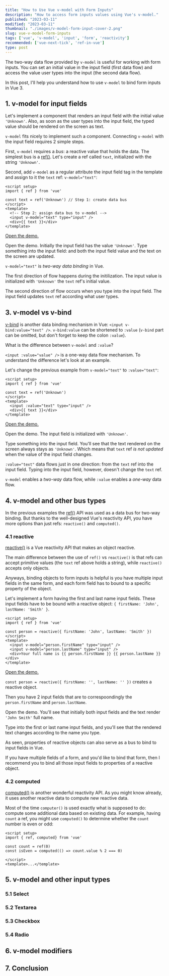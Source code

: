 ```yaml
---
title: "How to Use Vue v-model with Form Inputs"
description: "How to access form inputs values using Vue's v-model."
published: "2023-03-11"
modified: "2023-03-11"
thumbnail: "./images/v-model-form-input-cover-2.png"
slug: vue-v-model-form-inputs
tags: ['vue', 'v-model', 'input', 'form', 'reactivity']
recommended: ['vue-next-tick', 'ref-in-vue']
type: post
---
```


The two-way data flow provided by `v-model` is useful for working with form inputs. You can set an initial value in the input field (first data flow) and access the value user types into the input (the second data flow).  

In this post, I'll help you understand how to use `v-model` to bind form inputs in Vue 3.  

<TableOfContents />

## 1. v-model for input fields

Let's implement a component that renders an input field with the initial value `'Unknown'`. Also, as soon as the user types into the input field, the typed value should be rendered on the screen as text.  

`v-model` fits nicely to implement such a component. Connecting `v-model` with the input field requires 2 simple steps.  

First, `v-model` requires a *bus*: a reactive value that holds the data. The simplest bus is a [ref()](/ref-in-vue/). Let's create a ref called `text`, initialized with the string `'Unknown'`.  

Second, add `v-model` as a regular attribute the input field tag in the template and assign to it the `text` ref: `v-model="text"`:

```vue
<script setup>
import { ref } from 'vue'

const text = ref('Unknown') // Step 1: create data bus
</script>
<template>
  <!-- Step 2: assign data bus to v-model -->
  <input v-model="text" type="input" />
  <div>{{ text }}</div>
</template>
```
[Open the demo.](https://codesandbox.io/s/v-model-input-1l5ybw?file=/src/App.vue)

Open the demo. Initially the input field has the value `'Unknown'`. Type something into the input field: and both the input field value and the text on the screen are updated.  

`v-model="text"` is *two-way data binding* in Vue.  

The first direction of flow happens during the initilization. The input value is initialized with `'Unknown'` the `text` ref's initial value.  

The second direction of flow occurs when you type into the input field. The input field updates `text` ref according what user types.  

## 3. v-model vs v-bind

[v-bind](https://vuejs.org/api/built-in-directives.html#v-bind) is another data binding mechanism in Vue: `<input v-bind:value="text" />`. `v-bind:value` can be shortened to `:value` (`v-bind` part can be omitted, but don't forget to keep the colon `:value`).  

What is the difference between `v-model` and `:value`?

`<input :value="value" />` is a one-way data flow mechanism. To understand the difference let's look at an example.  

Let's change the previous example from `v-model="text"` to `:value="text"`:

```vue {6}
<script setup>
import { ref } from 'vue'

const text = ref('Unknown')
</script>
<template>
  <input :value="text" type="input" />
  <div>{{ text }}</div>
</template>
```
[Open the demo.](https://codesandbox.io/s/value-input-xnkptb?file=/src/App.vue)

Open the demo. The input field is initialized with `'Unknown'`.  

Type something into the input field. You'll see that the text rendered on the screen always stays as `'Unknown'`.  Which means that `text` ref *is not updated* when the value of the input field changes.

`:value="text"` data flows just in one direction: from the `text` ref into the input field. Typing into the input field, however, doesn't change the `text` ref.  

`v-model` enables a *two-way* data flow, while `:value` enables a *one-way* data flow.  

## 4. v-model and other bus types

In the previous examples the [ref()](/ref-in-vue/) API was used as a data bus for two-way binding. But thanks to the well-designed Vue's reactivity API, you have more options than just refs: `reactive()` and `computed()`.  

### 4.1 reactive

[reactive()](https://vuejs.org/api/reactivity-core.html#reactive) is a Vue reactivity API that makes an object reactive. 

The main difference between the use of `ref()` vs `reactive()` is that refs can accept primitive values (the `text` ref above holds a string), while `reactive()` accepts only objects.  

Anyways, binding objects to form inputs is helpful is you have multiple input fields in the same form, and each form field has to bound to a specific property of the object.  

Let's implement a form having the first and last name input fields. These input fields have to be bound with a reactive object: `{ firstName: 'John', lastName: 'Smith' }`.

```vue
<script setup>
import { ref } from 'vue'

const person = reactive({ firstName: 'John', lastName: 'Smith' })
</script>
<template>
  <input v-model="person.firstName" type="input" />
  <input v-model="person.lastName" type="input" />
  <div>Your full name is {{ person.firstName }} {{ person.lastName }}</div>
</template>
```
[Open the demo.]()

`const person = reactive({ firstName: '', lastName: '' })` creates a reactive object.   

Then you have 2 input fields that are to correspoondingly the `person.firstName` and `person.lastName`.  

Open the demo. You'll see that initially both input fields and the text render `'John Smith'` full name.  

Type into the first or last name input fields, and you'll see that the rendered text changes according to the name you type.  

As seen, properties of reactive objects can also serve as a bus to bind to input fields in Vue.  

If you have multiple fields of a form, and you'd like to bind that form, then I recommend you to bind all those input fields to properties of a reactive object.  

### 4.2 computed

[computed()](https://vuejs.org/api/reactivity-core.html#computed) is another wonderful reactivity API. As you might know already, it uses another reactive data to compute new reactive data.  

Most of the time `computer()` is used exactly what is supposed to do: compute some additional data based on existing data. For example, having `count` a ref, you might use `computed()` to determine whether the `count` number is even or odd:

```vue
<script setup>
import { ref, computed} from 'vue'

const count = ref(0)
const isEven = computed(() => count.value % 2 === 0)

</script>
<template>...</template>
```

## 5. v-model and other input types

### 5.1 Select

### 5.2 Textarea

### 5.3 Checkbox

### 5.4 Radio

## 6. v-model modifiers

## 7. Conclusion
